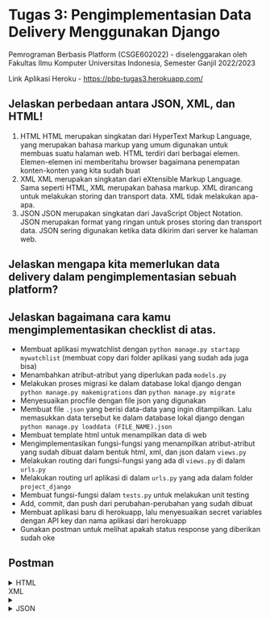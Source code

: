 # Tugas 3: Pengimplementasian Data Delivery Menggunakan Django

Pemrograman Berbasis Platform (CSGE602022) - diselenggarakan oleh Fakultas Ilmu Komputer Universitas Indonesia, Semester Ganjil 2022/2023

Link Aplikasi Heroku - https://pbp-tugas3.herokuapp.com/

## Jelaskan perbedaan antara JSON, XML, dan HTML!

1. HTML
   HTML merupakan singkatan dari HyperText Markup Language, yang merupakan bahasa markup yang umum digunakan untuk membuas suatu halaman web. HTML terdiri dari            berbagai elemen. Elemen-elemen ini memberitahu browser bagaimana penempatan konten-konten yang kita sudah buat
2. XML
   XML merupakan singkatan dari eXtensible Markup Language. Sama seperti HTML, XML merupakan bahasa markup. XML dirancang untuk melakukan storing dan transport data.      XML tidak melakukan apa-apa.
3. JSON
   JSON merupakan singkatan dari JavaScript Object Notation. JSON merupakan format yang ringan untuk proses storing dan transport data. JSON sering digunakan ketika      data dikirim dari server ke halaman web.

## Jelaskan mengapa kita memerlukan data delivery dalam pengimplementasian sebuah platform?



## Jelaskan bagaimana cara kamu mengimplementasikan checklist di atas.

- Membuat aplikasi mywatchlist dengan `python manage.py startapp mywatchlist` (membuat copy dari folder aplikasi yang sudah ada juga bisa)
- Menambahkan atribut-atribut yang diperlukan pada `models.py`
- Melakukan proses migrasi ke dalam database lokal django dengan `python manage.py makemigrations` dan `python manage.py migrate`
- Menyesuaikan procfile dengan file json yang digunakan
- Membuat file `.json` yang berisi data-data yang ingin ditampilkan. Lalu memasukkan data tersebut ke dalam database lokal django dengan `python manage.py loaddata (FILE_NAME).json`
- Membuat template html untuk menampilkan data di web
- Mengimplementasikan fungsi-fungsi yang menampilkan atribut-atribut yang sudah dibuat dalam bentuk html, xml, dan json dalam `views.py`
- Melakukan routing dari fungsi-fungsi yang ada di `views.py` di dalam `urls.py`
- Melakukan routing url aplikasi di dalam `urls.py` yang ada dalam folder `project_django`
- Membuat fungsi-fungsi dalam `tests.py` untuk melakukan unit testing
- Add, commit, dan push dari perubahan-perubahan yang sudah dibuat
- Membuat aplikasi baru di herokuapp, lalu menyesuaikan secret variables dengan API key dan nama aplikasi dari herokuapp
- Gunakan postman untuk melihat apakah status response yang diberikan sudah oke

## Postman

<details><summary>HTML</summary>

![postman_html_t3](https://user-images.githubusercontent.com/94692166/191650729-21741759-cd44-4008-b951-5b3694439854.png)

</details>XML

<details><summary></summary>

![postman_xml_t3](https://user-images.githubusercontent.com/94692166/191650752-23abb9fb-fc6e-44c4-ae91-0c7f74dd6efe.png)

</details>

<details><summary>JSON</summary>

![postman_json_t3](https://user-images.githubusercontent.com/94692166/191650784-f8571975-b8b5-432a-a45d-34ac00e57ac0.png)

</details>
